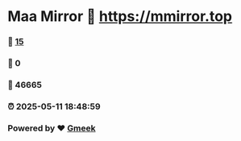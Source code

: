 # Maa Mirror :link: https://mmirror.top 
### :page_facing_up: [15](https://mmirror.top/tag.html) 
### :speech_balloon: 0 
### :hibiscus: 46665 
### :alarm_clock: 2025-05-11 18:48:59 
### Powered by :heart: [Gmeek](https://github.com/Meekdai/Gmeek)
